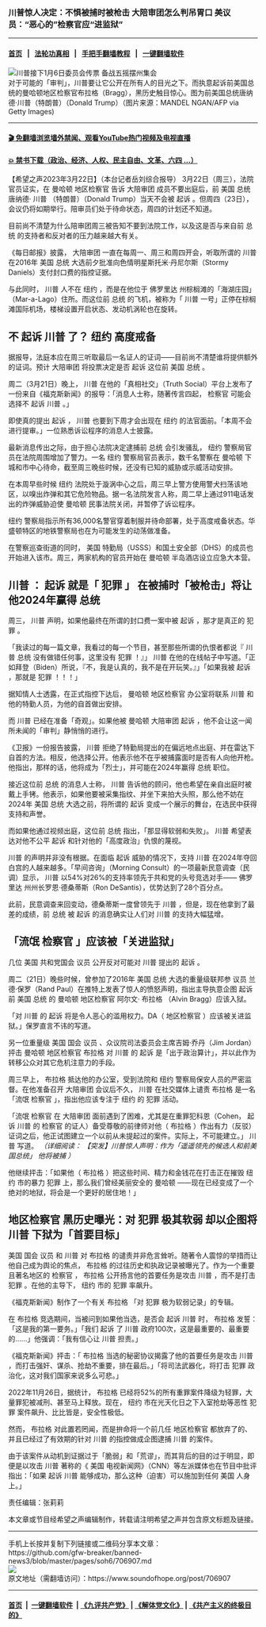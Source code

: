 ### 川普惊人决定：不惧被捕时被枪击 大陪审团怎么判吊胃口 美议员：“恶心的”检察官应“进监狱”
------------------------

#### [首页](https://github.com/gfw-breaker/banned-news3/blob/master/README.md) &nbsp;&nbsp;|&nbsp;&nbsp; [法轮功真相](https://github.com/begood0513/basic/blob/master/README.md)  &nbsp;&nbsp;|&nbsp;&nbsp; [手把手翻墙教程](https://github.com/gfw-breaker/guides/wiki)  &nbsp;&nbsp;|&nbsp;&nbsp; [一键翻墙软件](https://github.com/gfw-breaker/nogfw/blob/master/README.md)  



<div><img alt="川普接下1月6日委员会传票 备战五摇摆州集会" src="https://img.soundofhope.org/2022-10/gettyimages-1230553398-594x594-1666919925562.jpg"/>
<br/><figcaption class="caption">
 对于可能的「审判」，川普要让它公开在所有人的目光之下。而执意起诉前美国总统的曼哈顿地区检察官布拉格（Bragg），黑历史触目惊心。图为前美国总统唐纳德·川普（特朗普）（Donald Trump）（图片来源：MANDEL NGAN/AFP via Getty Images)
</figcaption></div><hr/>

#### [ 🎬  免翻墙浏览墙外禁闻、观看YouTube热门视频及电视直播](https://github.com/gfw-breaker/HelloWorld)

#### [ 💥  禁书下载（政治、经济、人权、民主自由、文革、六四 ...）](https://github.com/gfw-breaker/books/blob/master/README.md)

<div><div class="Content__Wrapper sc-1bvya0-0 elmmKw article_body" data-checkusr="" itemprop="articleBody">
 <div id="post_place_1">
 </div>
 <p class="meta-top">
  <span class="meta">
   【希望之声2023年3月22日】（本台记者岳刘综合报导）
  </span>
  3月22日（周三），法院官员证实，在
  <ok href="/term/15107">
   曼哈顿
  </ok>
  <ok href="/term/650000">
   地区检察官
  </ok>
  告诉
  <ok href="/term/56739">
   大陪审团
  </ok>
  成员不要出庭后，前
  <ok href="/term/1045">
   美国
  </ok>
  <ok href="/term/9899">
   总统
  </ok>
  唐纳德·
  <ok href="/term/1041">
   川普
  </ok>
  （特朗普）（Donald Trump）当天不会被
  <ok href="/term/10911">
   起诉
  </ok>
  。但周四（23日），会议仍将如期举行。陪审员们处于待命状态，周四的计划还不知道。
 </p>
 <p>
  目前尚不清楚为什么陪审团周三被告知不要到法院工作，以及这是否与来自前
  <ok href="/term/9899">
   总统
  </ok>
  的支持者和反对者的压力越来越大有关。
 </p>
 <p>
  《每日邮报》披露，
  <ok href="/term/56739">
   大陪审团
  </ok>
  一直在每周一、周三和周四开会，听取所谓的
  <ok href="/term/1041">
   川普
  </ok>
  在2016年
  <ok href="/term/1045">
   美国
  </ok>
  <ok href="/term/9899">
   总统
  </ok>
  大选前夕批准向色情明星斯托米·丹尼尔斯（Stormy Daniels）支付封口费的指控证据。
 </p>
 <p>
  与此同时，
  <ok href="/term/1041">
   川普
  </ok>
  人不在
  <ok href="/term/9591">
   纽约
  </ok>
  ，而是在他位于
  <ok href="/term/9099">
   佛罗里达
  </ok>
  州棕榈滩的「海湖庄园」（Mar-a-Lago）住所。而这位前
  <ok href="/term/9899">
   总统
  </ok>
  的飞机，被称为「
  <ok href="/term/1041">
   川普
  </ok>
  一号」正停在棕榈滩国际机场，楼梯设置开启状态、发动机涡轮也在旋转。
 </p>
 <h2>
  不
  <ok href="/term/10911">
   起诉
  </ok>
  <ok href="/term/1041">
   川普
  </ok>
  了？
  <ok href="/term/9591">
   纽约
  </ok>
  高度戒备
 </h2>
 <p>
  据报导，法庭本应在周三听取最后一名证人的证词——目前尚不清楚谁将提供额外的证词。预计
  <ok href="/term/56739">
   大陪审团
  </ok>
  将投票决定是否
  <ok href="/term/10911">
   起诉
  </ok>
  这位前
  <ok href="/term/1045">
   美国
  </ok>
  <ok href="/term/9899">
   总统
  </ok>
  。
 </p>
 <p>
  周二（3月21日）晚上，
  <ok href="/term/1041">
   川普
  </ok>
  在他的「真相社交」（Truth Social）平台上发布了一份来自《福克斯新闻》的报导：「消息人士称，随著传言四起，
  <ok href="/term/61762">
   检察官
  </ok>
  可能会选择不
  <ok href="/term/10911">
   起诉
  </ok>
  <ok href="/term/1041">
   川普
  </ok>
  。」
 </p>
 <p>
  即使真的提出
  <ok href="/term/10911">
   起诉
  </ok>
  ，
  <ok href="/term/1041">
   川普
  </ok>
  也要到下周才会出现在
  <ok href="/term/9591">
   纽约
  </ok>
  的法官面前。「本周不会进行提审。」一位熟悉诉讼程序的消息人士披露。
 </p>
 <p>
  最新消息传出之际，由于担心法院决定逮捕前
  <ok href="/term/9899">
   总统
  </ok>
  会引发骚乱，
  <ok href="/term/9591">
   纽约
  </ok>
  警察局官员在法院周围增加了警力。一名
  <ok href="/term/9591">
   纽约
  </ok>
  警察局官员表示，数千名警察在
  <ok href="/term/15107">
   曼哈顿
  </ok>
  下城和市中心待命，截至周三晚些时候，还没有已知的威胁或示威活动安排。
 </p>
 <p>
  在本周早些时候
  <ok href="/term/9591">
   纽约
  </ok>
  法院处于漩涡中心之后，周三早上警方使用警犬扫荡该地区，以嗅出炸弹和其它危险物品。据一名法院发言人称，周二早上通过911电话发出的炸弹威胁迫使
  <ok href="/term/15107">
   曼哈顿
  </ok>
  民事法院关闭，并暂停了诉讼程序。
 </p>
 <p>
  <ok href="/term/9591">
   纽约
  </ok>
  警察局指示所有36,000名警官穿着制服并待命部署，处于高度戒备状态。华盛顿特区的地铁警察局也在为可能发生的动荡做准备。
 </p>
 <p>
  在警察巡查街道的同时，
  <ok href="/term/1045">
   美国
  </ok>
  特勤局（USSS）和国土安全部（DHS）的成员也开始进入该市。周三，两家机构的官员开始在
  <ok href="/term/15107">
   曼哈顿
  </ok>
  半岛酒店设立应急大本营。
 </p>
 <h2>
  <strong>
   <ok href="/term/1041">
    川普
   </ok>
   ：
   <ok href="/term/10911">
    起诉
   </ok>
   就是「
   <ok href="/term/2510">
    犯罪
   </ok>
   」 在被捕时「被枪击」将让他2024年赢得
   <ok href="/term/9899">
    总统
   </ok>
  </strong>
 </h2>
 <p>
  周三，
  <ok href="/term/1041">
   川普
  </ok>
  声明，如果他最终在所谓的封口费一案中被
  <ok href="/term/10911">
   起诉
  </ok>
  ，那才是真正的
  <ok href="/term/2510">
   犯罪
  </ok>
  。
 </p>
 <p>
  「我读过的每一篇文章，我看过的每一个节目，甚至那些所谓的仇恨者都说『
  <ok href="/term/1041">
   川普
  </ok>
  <ok href="/term/9899">
   总统
  </ok>
  没有做错任何事，这里没有
  <ok href="/term/2510">
   犯罪
  </ok>
  ！』」
  <ok href="/term/1041">
   川普
  </ok>
  在他的在线帖子中写道。「正如拜登（Biden）所说，『不，我是认真的，我不是在开玩笑。』」「如果我被
  <ok href="/term/10911">
   起诉
  </ok>
  ，那就是
  <ok href="/term/2510">
   犯罪
  </ok>
  ！！！」
 </p>
 <p>
  据知情人士透露，在正式指控下达后，
  <ok href="/term/15107">
   曼哈顿
  </ok>
  <ok href="/term/650000">
   地区检察官
  </ok>
  办公室将联系
  <ok href="/term/1041">
   川普
  </ok>
  和他的特勤人员，为他的自首做出安排。
 </p>
 <p>
  而
  <ok href="/term/1041">
   川普
  </ok>
  已经在准备「奇观」。如果他被
  <ok href="/term/15107">
   曼哈顿
  </ok>
  <ok href="/term/56739">
   大陪审团
  </ok>
  <ok href="/term/10911">
   起诉
  </ok>
  ，他不会让这一闻所未闻的「审判」静悄悄的进行。
 </p>
 <p>
  《卫报》一份报告披露，
  <ok href="/term/1041">
   川普
  </ok>
  拒绝了特勤局提出的在偏远地点出庭、并在雷达下自首的方法。相反，他选择公开。他表示他不在乎被捕露面时是否有人向他开枪。他指出，那样的话，他将成为「烈士」，并可能在2024年赢得
  <ok href="/term/9899">
   总统
  </ok>
  职位。
 </p>
 <p>
  接近这位前
  <ok href="/term/9899">
   总统
  </ok>
  的消息人士称，
  <ok href="/term/1041">
   川普
  </ok>
  告诉他的顾问，他也希望在亲自出庭时被戴上手铐。他表示，如果他要被采集指纹、并坐下来拍大头照，那么他不妨在2024年
  <ok href="/term/1045">
   美国
  </ok>
  <ok href="/term/9899">
   总统
  </ok>
  大选之前，将所谓的
  <ok href="/term/10911">
   起诉
  </ok>
  变成一个展示的舞台，在选民中获得支持和声誉。
 </p>
 <p>
  而如果他通过视频出庭，这位前
  <ok href="/term/9899">
   总统
  </ok>
  指出，「那显得软弱和失败」。
  <ok href="/term/1041">
   川普
  </ok>
  希望表达对他不公平
  <ok href="/term/10911">
   起诉
  </ok>
  和针对他的「高度政治」仇恨的蔑视。
 </p>
 <p>
  <ok href="/term/1041">
   川普
  </ok>
  的声明并非没有根据。在面临
  <ok href="/term/10911">
   起诉
  </ok>
  威胁的情况下，支持
  <ok href="/term/1041">
   川普
  </ok>
  在2024年夺回白宫的人越来越多。「早间咨询」（Morning Consult）的一项最新民意调查（民调）显示，
  <ok href="/term/1041">
   川普
  </ok>
  以54%对26%的支持率领先于共和党的头号竞选对手——
  <ok href="/term/9099">
   佛罗里达
  </ok>
  州州长罗恩·德桑蒂斯（Ron DeSantis），优势达到了28个百分点。
 </p>
 <p>
  此前，民意调查来回变动，德桑蒂斯一度曾领先于
  <ok href="/term/1041">
   川普
  </ok>
  ，但是，现在他拿到了最差的成绩，前
  <ok href="/term/9899">
   总统
  </ok>
  被
  <ok href="/term/10911">
   起诉
  </ok>
  的消息确实让人们对
  <ok href="/term/1041">
   川普
  </ok>
  的支持大幅猛增。
 </p>
 <h2>
  <strong>
   「流氓
   <ok href="/term/61762">
    检察官
   </ok>
   」应该被「关进监狱」
  </strong>
 </h2>
 <p>
  几位
  <ok href="/term/1045">
   美国
  </ok>
  共和党国会
  <ok href="/term/2780">
   议员
  </ok>
  公开反对可能对
  <ok href="/term/1041">
   川普
  </ok>
  提出的
  <ok href="/term/10911">
   起诉
  </ok>
  。
 </p>
 <p>
  周二（21日）晚些时候，曾参加了2016年
  <ok href="/term/1045">
   美国
  </ok>
  <ok href="/term/9899">
   总统
  </ok>
  大选的重量级联邦参
  <ok href="/term/2780">
   议员
  </ok>
  兰德·保罗（Rand Paul）在推特上发表了惊人的愤怒声明，指出主导执意企图
  <ok href="/term/10911">
   起诉
  </ok>
  前
  <ok href="/term/1045">
   美国
  </ok>
  <ok href="/term/9899">
   总统
  </ok>
  的
  <ok href="/term/15107">
   曼哈顿
  </ok>
  <ok href="/term/650000">
   地区检察官
  </ok>
  阿尔文·
  <ok href="/term/5412">
   布拉格
  </ok>
  （Alvin Bragg）应该入狱。
 </p>
 <p>
  「对
  <ok href="/term/1041">
   川普
  </ok>
  的
  <ok href="/term/10911">
   起诉
  </ok>
  将是令人恶心的滥用权力。DA（
  <ok href="/term/650000">
   地区检察官
  </ok>
  ）应该被关进监狱。」保罗直言不讳的写道。
 </p>
 <p>
  另一位重量级
  <ok href="/term/1045">
   美国
  </ok>
  国会
  <ok href="/term/2780">
   议员
  </ok>
  、众议院司法委员会主席吉姆·乔丹（Jim Jordan）抨击
  <ok href="/term/15107">
   曼哈顿
  </ok>
  <ok href="/term/650000">
   地区检察官
  </ok>
  <ok href="/term/5412">
   布拉格
  </ok>
  对
  <ok href="/term/1041">
   川普
  </ok>
  的
  <ok href="/term/10911">
   起诉
  </ok>
  是「出于政治算计」，并以此作为转移公众对其它危机注意力的手段。
 </p>
 <p>
  周三早上，
  <ok href="/term/5412">
   布拉格
  </ok>
  抵达他的办公室，受到法院和
  <ok href="/term/9591">
   纽约
  </ok>
  警察局保安人员的严密监督。在他准备召开
  <ok href="/term/56739">
   大陪审团
  </ok>
  会议后不久，
  <ok href="/term/1041">
   川普
  </ok>
  在社交媒体上谴责
  <ok href="/term/5412">
   布拉格
  </ok>
  是一名「流氓
  <ok href="/term/61762">
   检察官
  </ok>
  」，指出他应该专注于
  <ok href="/term/9591">
   纽约
  </ok>
  的
  <ok href="/term/2510">
   犯罪
  </ok>
  活动。
 </p>
 <p>
  「流氓
  <ok href="/term/61762">
   检察官
  </ok>
  在
  <ok href="/term/56739">
   大陪审团
  </ok>
  面前遇到了困难，尤其是在重罪犯科恩（Cohen，
  <ok href="/term/10911">
   起诉
  </ok>
  <ok href="/term/1041">
   川普
  </ok>
  的
  <ok href="/term/61762">
   检察官
  </ok>
  的证人）备受尊敬的前律师对他（
  <ok href="/term/5412">
   布拉格
  </ok>
  ）作出有力（反驳）证词之后，他正试图建立一个以前从未提起过的案件。实际上，不可能建立。」
  <ok href="/term/1041">
   川普
  </ok>
  写道。
  <em>
   （详细阅读：
   <ok href="https://www.soundofhope.org/post/705563">
    【突发】川普惊人声明：作为「遥遥领先的候选人和前美国总统」 他将被捕
   </ok>
   ）
  </em>
 </p>
 <p>
  他继续抨击：「如果他（
  <ok href="/term/5412">
   布拉格
  </ok>
  ）把这些时间、精力和金钱花在打击正在摧毁
  <ok href="/term/9591">
   纽约
  </ok>
  市的暴力
  <ok href="/term/2510">
   犯罪
  </ok>
  上，那么我们曾经美丽安全的
  <ok href="/term/15107">
   曼哈顿
  </ok>
  ——现在已经变成了一个绝对的地狱，将会是一个更好的居住地！」
 </p>
 <h2>
  <strong>
   <ok href="/term/650000">
    地区检察官
   </ok>
   黑历史曝光：对
   <ok href="/term/2510">
    犯罪
   </ok>
   极其软弱 却以企图将
   <ok href="/term/1041">
    川普
   </ok>
   下狱为「首要目标」
  </strong>
 </h2>
 <p>
  <ok href="/term/1045">
   美国
  </ok>
  国会
  <ok href="/term/2780">
   议员
  </ok>
  和
  <ok href="/term/1041">
   川普
  </ok>
  对
  <ok href="/term/5412">
   布拉格
  </ok>
  的谴责并非危言耸听。随著令人震惊的举措而让他自己成为舆论的焦点，
  <ok href="/term/5412">
   布拉格
  </ok>
  的过往历史和执政记录被曝光了。作为一个重要且著名地区的
  <ok href="/term/61762">
   检察官
  </ok>
  ，
  <ok href="/term/5412">
   布拉格
  </ok>
  公开扬言他的首要任务是攻击
  <ok href="/term/1041">
   川普
  </ok>
  ，而不是打击
  <ok href="/term/2510">
   犯罪
  </ok>
  。在他的主导下，
  <ok href="/term/9591">
   纽约
  </ok>
  市的
  <ok href="/term/2510">
   犯罪
  </ok>
  率飙升。
 </p>
 <p>
  《福克斯新闻》制作了一个有关
  <ok href="/term/5412">
   布拉格
  </ok>
  「对
  <ok href="/term/2510">
   犯罪
  </ok>
  极为软弱记录」的专辑。
 </p>
 <p>
  在
  <ok href="/term/5412">
   布拉格
  </ok>
  竞选期间，当被问到如果他当选，是否会
  <ok href="/term/10911">
   起诉
  </ok>
  <ok href="/term/1041">
   川普
  </ok>
  时，
  <ok href="/term/5412">
   布拉格
  </ok>
  发誓：「这是我的第一要务。」「我们
  <ok href="/term/10911">
   起诉
  </ok>
  了
  <ok href="/term/1041">
   川普
  </ok>
  政府100次，这是最重要的、最重要的……」他强调：「我有信心让
  <ok href="/term/1041">
   川普
  </ok>
  担责。」
 </p>
 <p>
  《福克斯新闻》抨击：「
  <ok href="/term/5412">
   布拉格
  </ok>
  当选的秘密协议揭露了他的首要任务是攻击
  <ok href="/term/1041">
   川普
  </ok>
  ，而打击强奸、谋杀、抢劫不重要，排在最后。」「将司法武器化，将打击
  <ok href="/term/2510">
   犯罪
  </ok>
  政治化，这对我们国家来说多么可悲。」
 </p>
 <p>
  2022年11月26日，据统计，
  <ok href="/term/5412">
   布拉格
  </ok>
  已经将52%的所有重罪案件降级为轻罪，大量罪犯被减刑、甚至马上释放。现在，
  <ok href="/term/9591">
   纽约
  </ok>
  市在光天化日之下入室抢劫等恶性
  <ok href="/term/2510">
   犯罪
  </ok>
  案件飙升、比比皆是，安全性极低。
 </p>
 <p>
  然而，
  <ok href="/term/5412">
   布拉格
  </ok>
  对此置若罔闻，而是拚命将一个前几任
  <ok href="/term/650000">
   地区检察官
  </ok>
  都放弃了的、并且已经过了有效期的针对
  <ok href="/term/1041">
   川普
  </ok>
  的指控做成企图逮捕
  <ok href="/term/1041">
   川普
  </ok>
  的案件。
 </p>
 <p>
  由于该案件从动机到证据过于「脆弱」和「荒谬」，而其背后的目的过于明显，即便是以攻击
  <ok href="/term/1041">
   川普
  </ok>
  著称的《
  <ok href="/term/1045">
   美国
  </ok>
  电视新闻网》（CNN）等左派媒体也在节目中批评指出：「如果
  <ok href="/term/10911">
   起诉
  </ok>
  <ok href="/term/1041">
   川普
  </ok>
  能够成功，那么这种（迫害）可以施加到任何
  <ok href="/term/1045">
   美国
  </ok>
  人身上。」
 </p>
 <p class="meta-btm">
  责任编辑：张莉莉
 </p>
 <p class="meta-btm">
  本文章或节目经希望之声编辑制作，转载请注明希望之声并包含原文标题及链接。
 </p>
</div>
</div>
<hr/>
手机上长按并复制下列链接或二维码分享本文章：<br/>
https://github.com/gfw-breaker/banned-news3/blob/master/pages/soh6/706907.md <br/>
<a href='https://github.com/gfw-breaker/banned-news3/blob/master/pages/soh6/706907.md'><img src='https://github.com/gfw-breaker/banned-news3/blob/master/pages/soh6/706907.md.png'/></a> <br/>
原文地址（需翻墙访问）：https://www.soundofhope.org/post/706907


------------------------
#### [首页](https://github.com/gfw-breaker/banned-news3/blob/master/README.md) &nbsp;|&nbsp; [一键翻墙软件](https://github.com/gfw-breaker/nogfw/blob/master/README.md) &nbsp;| [《九评共产党》](https://github.com/gfw-breaker/9ping.md/blob/master/README.md#九评之一评共产党是什么) | [《解体党文化》](https://github.com/gfw-breaker/jtdwh.md/blob/master/README.md) | [《共产主义的终极目的》](https://github.com/gfw-breaker/gczydzjmd.md/blob/master/README.md)


<img src='http://gfw-breaker.win/banned-news3/pages/soh6/706907.md' width='0px' height='0px'/>